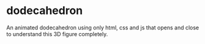 # dodecahedron
An animated dodecahedron using only html, css and js that opens and close to understand this 3D figure completely.
